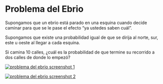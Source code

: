 # Problema del Ebrio
Supongamos que un ebrio está parado en una esquina cuando decide caminar para que se le pase el efecto “ya ustedes saben cuál”.

Supongamos que existe una probabilidad igual de que se dirija al norte, sur, este u oeste al llegar a cada esquina.

Si camina 10 calles, ¿cuál es la probabilidad de que termine su recorrido a dos calles de donde lo empezó?

  [![problema del ebrio screenshot 1](https://i.postimg.cc/HL7G30Mh/problema-del-ebrio-1.png)](https://postimg.cc/yJBr8Zvm)
  
  [![problema del ebrio screenshot 2](https://i.postimg.cc/L6yrpQBB/problema-del-ebrio-2.png)](https://postimg.cc/crnD7mzr)
